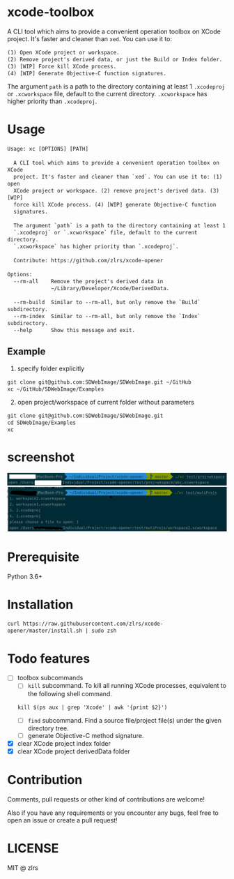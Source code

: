 # xcode-toolbox
A CLI tool which aims to provide a convenient operation toolbox on XCode project. It's faster and cleaner than `xed`. You can use it to:

    (1) Open XCode project or workspace. 
    (2) Remove project's derived data, or just the Build or Index folder.
    (3) [WIP] Force kill XCode process. 
    (4) [WIP] Generate Objective-C function signatures.

The argument `path` is a path to the directory containing at least 1 `.xcodeproj` or `.xcworkspace` file, default 
to the current directory. `.xcworkspace` has higher priority than `.xcodeproj`.

# Usage 
```
Usage: xc [OPTIONS] [PATH]

  A CLI tool which aims to provide a convenient operation toolbox on XCode
  project. It's faster and cleaner than `xed`. You can use it to: (1) open
  XCode project or workspace. (2) remove project's derived data. (3) [WIP]
  force kill XCode process. (4) [WIP] generate Objective-C function
  signatures.

  The argument `path` is a path to the directory containing at least 1
  `.xcodeproj` or `.xcworkspace` file, default to the current directory.
  `.xcworkspace` has higher priority than `.xcodeproj`.

  Contribute: https://github.com/zlrs/xcode-opener

Options:
  --rm-all    Remove the project's derived data in
              ~/Library/Developer/Xcode/DerivedData.

  --rm-build  Similar to --rm-all, but only remove the `Build` subdirectory.
  --rm-index  Similar to --rm-all, but only remove the `Index` subdirectory.
  --help      Show this message and exit.
```
## Example
1. specify folder explicitly
```shell
git clone git@github.com:SDWebImage/SDWebImage.git ~/GitHub
xc ~/GitHub/SDWebImage/Examples
```
2. open project/workspace of current folder without parameters
```shell
git clone git@github.com:SDWebImage/SDWebImage.git
cd SDWebImage/Examples
xc
```

# screenshot
![](./asserts/readme/screenshot-proj+workspace.png)
![](./asserts/readme/screenshot-muti-projs.png)
# Prerequisite
Python 3.6+

# Installation
```shell
curl https://raw.githubusercontent.com/zlrs/xcode-opener/master/install.sh | sudo zsh
```

# Todo features
- [ ] toolbox subcommands
    - [ ] `kill` subcommand. To kill all running XCode processes, equivalent to the following shell command. 
    ```shell
    kill $(ps aux | grep 'Xcode' | awk '{print $2}')
    ```
    - [ ] `find` subcommand. Find a source file/project file(s) under the given directory tree. 
    - [ ] generate Objective-C method signature.
- [x] clear XCode project index folder
- [x] clear XCode project derivedData folder

# Contribution
Comments, pull requests or other kind of contributions are welcome! 

Also if you have any requirements or you encounter any bugs, feel free to open an issue or create a pull request!

# LICENSE
MIT @ zlrs
